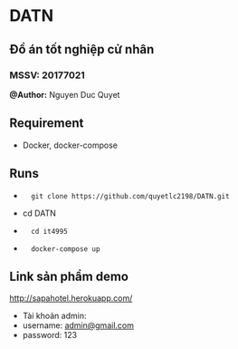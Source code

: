 # DATN
## Đồ án tốt nghiệp cử nhân
### MSSV: 20177021
**@Author:** Nguyen Duc Quyet


## Requirement
- Docker, docker-compose
## Runs
*       git clone https://github.com/quyetlc2198/DATN.git
*	cd DATN
*       cd it4995
*       docker-compose up

## Link sản phẩm demo
http://sapahotel.herokuapp.com/
* Tài khoản admin:
* username: admin@gmail.com
* password: 123
        

